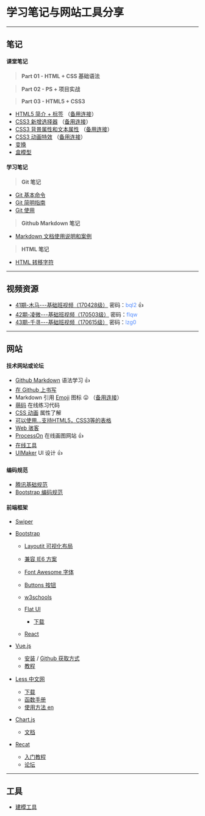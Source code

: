# 学习笔记与网站工具分享

---

## 笔记

#### 课堂笔记

> **Part 01 - HTML + CSS 基础语法**

> **Part 02 - PS + 项目实战**

> **Part 03 - HTML5 + CSS3**

* [HTML5 简介 + 标签](part03/20170612_01.md) （[备用连接](http://note.youdao.com/share/?id=59997b749c139857c4c17ffd1eb7f5e3&type=note#/)）
* [CSS3 新增选择器](part03/20170613_02.md) （[备用连接](http://note.youdao.com/share/?id=0152d97a343e5f6697e48f45f134f124&type=note#/)）
* [CSS3 背景属性和文本属性](part03/20170616_03.md) （[备用连接](http://note.youdao.com/share/?id=404b0cdd7d9c4222781e03eb9acbfd7e&type=note#/)）
* [CSS3 动画特效](part03/20170617_04.md) （[备用连接](http://note.youdao.com/share/?id=1576bca21a103112f3e6a2d8ee1a4f99&type=note#/)）
* [变换](part03/20170621_05/20170621_05.md)
* [盒模型](part03/20170622_06.md)

#### 学习笔记

> **Git 笔记**

* [Git 基本命令](git-notes/Git基本命令.md)
* [Git 简明指南](git-notes/Git简明指南.md)
* [Git 使用](git-notes/Git使用.md)

> **Github Markdown 笔记**

* [Markdown 文档使用说明和案例](markdown/Markdown文档使用说明和案例.md)

> **HTML 笔记**

* [HTML 转移字符](web/HTML转移字符.md)

---

## 视频资源

* [41期-木马---基础班视频（170428级）](http://pan.baidu.com/s/1nvjtzDJ) 密码：<font color=#528bff>bql2</font> :+1:
* [42期-凌微---基础班视频（170503级）](http://pan.baidu.com/s/1eSP6aTO) 密码：<font color=#528bff>flqw</font>
* [43期-千寻---基础班视频（170615级）](http://pan.baidu.com/s/1slz2IHB) 密码：<font color=#528bff>lzg0</font>

---

## 网站

#### 技术网站或论坛

* [Github Markdown](https://guides.github.com/features/mastering-markdown/) 语法学习 :+1:
* [在 Github 上书写](https://help.github.com/categories/writing-on-github/)
* Markdown 引用 [Emoji](http://emoji-cheat-sheet.com/) 图标 :stuck_out_tongue: （[备用连接](https://www.webpagefx.com/tools/emoji-cheat-sheet/)）
* [萌码](http://www.mengma.com/) 在线练习代码
* [CSS 动画](http://oli.jp/2010/css-animatable-properties/) 属性了解
* [可以使用...支持HTML5，CSS3等的表格](http://caniuse.com/)
* [Web 骇客](http://www.webhek.com)
* [ProcessOn](https://www.processon.com/) 在线画图网站 :+1:
* [在线工具](http://tool.oschina.net/)
* [UIMaker](http://www.uimaker.com) UI 设计 :+1:

#### 编码规范

* [腾讯基础规范](http://tguide.qq.com/main/index.htm)
* [Bootstrap 编码规范](http://codeguide.bootcss.com/)

#### 前端框架

* [Swiper](http://www.swiper.com.cn/)
* [Bootstrap](http://www.bootcss.com/)
    + [Layoutit 可视化布局](http://www.bootcss.com/p/layoutit/)
    + [兼容 IE6 方案](http://www.bootcss.com/p/bsie/)
    + [Font Awesome 字体](http://www.bootcss.com/p/font-awesome/)
    + [Buttons 按钮](http://www.bootcss.com/p/buttons/)
    + [w3schools](http://w3schools.bootcss.com/default.html)
    + [Flat UI](http://www.bootcss.com/p/flat-ui/)
        - [下载](https://github.com/designmodo/Flat-UI/archive/master.zip)

    + [React](https://react.bootcss.com/)
* [Vue.js](https://cn.vuejs.org/)
    + [安装](https://cn.vuejs.org/v2/guide/installation.html) / [Github 获取方式](https://github.com/vuejs/vue)
    + [教程](https://cn.vuejs.org/v2/guide/)
* [Less 中文网](http://lesscss.cn/)
    + [下载](http://lesscss.cn/#download-options)
    + [函数手册](http://lesscss.cn/functions/)
    + [使用方法 en](http://lesscss.cn/usage/)
* [Chart.js](http://www.chartjs.org/)
    + [文档](http://www.chartjs.org/docs/latest/)

* [Recat]()
    + [入门教程](http://www.ruanyifeng.com/blog/2015/03/react.html)
    + [论坛](http://react-china.org/)

---

## 工具

* [建模工具](http://www.oschina.net/project/tag/83/)
